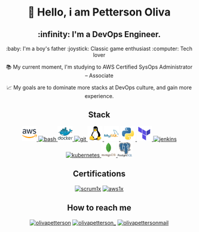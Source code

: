 <div align="center">
<h1>👋 Hello, i am Petterson Oliva</h1>
<h2>  :infinity: I'm a DevOps Engineer.</h2>

<p>:baby: I'm a boy's father :joystick: Classic game enthusiast :computer: Tech lover

:books: My current moment, I'm studying to AWS Certified SysOps Administrator – Associate
 
:chart_with_upwards_trend: My goals are to dominate more stacks at DevOps culture, and gain more experience.</p>
  
<h2>Stack</h2>
<p> <a href="https://aws.amazon.com" target="_blank" rel="noreferrer"> <img src="https://raw.githubusercontent.com/devicons/devicon/master/icons/amazonwebservices/amazonwebservices-original-wordmark.svg" alt="aws" width="40" height="40"/> </a> <a href="https://www.gnu.org/software/bash/" target="_blank" rel="noreferrer"> <img src="https://www.vectorlogo.zone/logos/gnu_bash/gnu_bash-icon.svg" alt="bash" width="40" height="40"/> </a> <a href="https://www.docker.com/" target="_blank" rel="noreferrer"> <img src="https://raw.githubusercontent.com/devicons/devicon/master/icons/docker/docker-original-wordmark.svg" alt="docker" width="40" height="40"/> </a> <a href="https://git-scm.com/" target="_blank" rel="noreferrer"> <img src="https://www.vectorlogo.zone/logos/git-scm/git-scm-icon.svg" alt="git" width="40" height="40"/> </a> <a href="https://www.linux.org/" target="_blank" rel="noreferrer"> <img src="https://raw.githubusercontent.com/devicons/devicon/master/icons/linux/linux-original.svg" alt="linux" width="40" height="40"/> </a> <a href="https://www.mysql.com/" target="_blank" rel="noreferrer"> <img src="https://raw.githubusercontent.com/devicons/devicon/master/icons/mysql/mysql-original-wordmark.svg" alt="mysql" width="40" height="40"/> </a> <a href="https://www.python.org" target="_blank" rel="noreferrer"> <img src="https://raw.githubusercontent.com/devicons/devicon/master/icons/python/python-original.svg" alt="python" width="40" height="40"/> </a> <a href="https://www.terraform.io/" target="_blank" rel="noreferrer"> <img src="https://github.com/devicons/devicon/blob/master/icons/terraform/terraform-original.svg" alt="terraform" width="40" height="40"/> </a> <a href="https://www.jenkins.io" target="_blank" rel="noreferrer"> <img src="https://www.vectorlogo.zone/logos/jenkins/jenkins-icon.svg" alt="jenkins" width="40" height="40"/> </a> <a href="https://kubernetes.io" target="_blank" rel="noreferrer"> <img src="https://www.vectorlogo.zone/logos/kubernetes/kubernetes-icon.svg" alt="kubernetes" width="40" height="40"/> </a> <a href="https://www.mongodb.com/" target="_blank" rel="noreferrer"> <img src="https://raw.githubusercontent.com/devicons/devicon/master/icons/mongodb/mongodb-original-wordmark.svg" alt="mongodb" width="40" height="40"/> </a> <a href="https://www.postgresql.org" target="_blank" rel="noreferrer"> <img src="https://raw.githubusercontent.com/devicons/devicon/master/icons/postgresql/postgresql-original-wordmark.svg" alt="postgresql" width="40" height="40"/> </a> </p>

<h2>Certifications</h2> 
<a href="https://www.credly.com/badges/d6f52629-21a3-4f5b-8b7a-e4ff3d4a9712/" target="blank"><img align="center" src="https://images.credly.com/size/340x340/images/3be57d7c-55de-4119-9ca9-738e20c0fae0/Scrum-Foundation-Professional-Certificate-SFPC-2021_.png" alt="scrum1x" height="50" width="50" /></a>
<a href="https://www.credly.com/badges/757a6ee2-897e-4e6e-a736-2cb2e589a915/" target="blank"><img align="center" src="https://images.credly.com/size/340x340/images/00634f82-b07f-4bbd-a6bb-53de397fc3a6/image.png" alt="aws1x" height="50" width="50" /></a>
  
<h2>How to reach me</h2> 
<a href="https://linkedin.com/in/olivapetterson" target="blank"><img align="center" src="https://raw.githubusercontent.com/rahuldkjain/github-profile-readme-generator/master/src/images/icons/Social/linked-in-alt.svg" alt="olivapetterson" height="30" width="40" /></a>
<a href="https://instagram.com/olivapetterson_" target="blank"><img align="center" src="https://raw.githubusercontent.com/rahuldkjain/github-profile-readme-generator/master/src/images/icons/Social/instagram.svg" alt="olivapetterson_" height="30" width="40" /></a>
<a href="mailto:petterson_oliva@outlook.com?Subject=Contato%20via%20Github&Body=Escreva%20aqui%20sua%20mensagem." target="_blank"><img align="center" src="https://img.icons8.com/color/344/microsoft-outlook-2019--v2.png" alt="olivapettersonmail" height="40" width="40" /></a>
 
